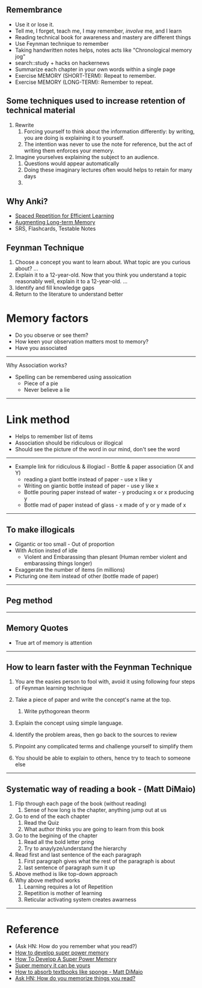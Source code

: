 ## Remembrance

* Use it or lose it.
* Tell me, I forget, teach me, I may remember, *involve* me, and I learn
* Reading technical book for awareness and mastery are different things
* Use Feynman technique to remember
* Taking handwritten notes helps, notes acts like "Chronological memory jog"
* search::study + hacks on hackernews
* Summarize each chapter in your own words within a single page
* Exercise MEMORY (SHORT-TERM): Repeat to remember. 
* Exercise MEMORY (LONG-TERM): Remember to repeat.

## Some techniques used to increase retention of technical material

1. Rewrite
   1. Forcing yourself to think about the information differently: by writing, you are doing is explaining it to yourself.
   2. The intention was never to use the note for reference, but the act of writing them enforces your memory.
2. Imagine yourselves explaining the subject to an audience.
   1. Questions would appear automatically
   2. Doing these imaginary lectures often would helps to retain for many days
   3. 

## Why Anki?

* [Spaced Repetition for Efficient Learning](https://www.gwern.net/Spaced-repetition)
* [Augmenting Long-term Memory](http://augmentingcognition.com/ltm.html)
* SRS, Flashcards, Testable Notes

## Feynman Technique

1. Choose a concept you want to learn about. What topic are you curious about? ...
2. Explain it to a 12-year-old. Now that you think you understand a topic reasonably well, explain it to a 12-year-old. ...
3. Identify and fill knowledge gaps
4. Return to the literature to understand better

# Memory factors
* Do you observe or see them?
* How keen your observation matters most to memory?
* Have you associated
----
Why Association works?
* Spelling can be remembered using assoication
  * Piece of a pie
  * Never believe a lie
----
# Link method
 * Helps to remember list of items
 * Association should be ridiculous or illogical
 * Should see the picture of the word in our mind, don't see the word
----
* Example link for ridiculous & illogiacl -  Bottle & paper association (X and Y)
  * reading a giant bottle instead of paper   - use x like y
  * Writing on giantic bottle instead of paper - use y like x
  * Bottle pouring paper instead of water - y producing x or x producing y
  * Bottle mad of paper instead of glass - x made of y or y made of x
----
## To make illogicals
* Gigantic or too small - Out of proportion
* With Action insted of idle
  * Violent and Embarassing than plesant (Human rember violent and embarassing things longer)
* Exaggerate the number of items (in millions)
* Picturing one item instead of other (bottle made of paper)
----
## Peg method

----
## Memory Quotes
* True art of memory is attention
----
## How to learn faster with the Feynman Technique
1. You are the easies person to fool with, avoid it using following four steps of Feynman learning technique
   
1. Take a piece of paper and write the concept's name at the top.
   1. Write pythogorean theorm
1. Explain the concept using simple language.
1. Identify the problem areas, then go back to the sources to review
1. Pinpoint any complicated terms and challenge yourself to simplify them
   

1. You should be able to explain to others, hence try to teach to someone else

----
## Systematic way of reading a book - (Matt DiMaio)

1. Flip through each page of the book (without reading)
    1. Sense of how long is the chapter, anything jump out at us
1. Go to end of the each chapter
    1. Read the Quiz
    1. What author thinks you are going to learn from this book
1. Go to the begining of the chapter
   1. Read all the bold letter pring
   1. Try to anaylyze/understand the hierarchy
1. Read first and last sentence of the each paragraph
   1. First paragraph gives what the rest of the paragraph is about
   1. last sentence of paragraph sum it up
1. Above method is like top-down approach
1. Why above method works
   1. Learning requires a lot of Repetition
   1. Repetition is mother of learning
   1. Reticular activating system creates awarness
----
# Reference
* (Ask HN: How do you remember what you read?)
* [How to develop super power memory](https://archive.org/details/HowToDevelopASUPERPOWERMEMORYHarryLorayne/page/n7)
* [How To Develop A Super Power Memory](http://www.ownways.com/how_to_develop_a_super_power_memory/Contents.html)
* [Super memory it can be yours](https://issuu.com/snehalwankhede/docs/super-memory-it-can-be-yours-)
* [How to absorb textbooks like sponge - Matt DiMaio](https://www.youtube.com/watch?v=nqYmmZKY4sA)
* [Ask HN: How do you memorize things you read?](https://news.ycombinator.com/item?id=28839573)